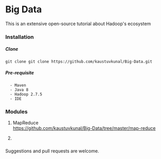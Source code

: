 # Big Data 

This is an extensive open-source tutorial about Hadoop's ecosystem 
 
### Installation  
 
##### Clone 
 `git clone git clone https://github.com/kaustuvkunal/Big-Data.git`
 
 ##### Pre-requisite
 ```
   - Maven
   - Java 8
   - Hadoop 2.7.5 
   - IDE
   ```


### Modules

 1. MapReduce</br> 
 https://github.com/kaustuvkunal/Big-Data/tree/master/map-reduce
 
  
 2.  
 
 
 
 
 
 
 
 



###  
Suggestions and pull requests are welcome.
